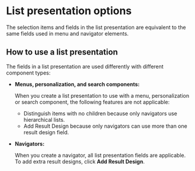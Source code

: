 # List presentation options


The selection items and fields in the list presentation are equivalent to the same fields used in menu and navigator elements.

## How to use a list presentation

The fields in a list presentation are used differently with different component types:

-   **Menus, personalization, and search components:**

    When you create a list presentation to use with a menu, personalization or search component, the following features are not applicable:

    -   Distinguish items with no children because only navigators use hierarchical lists.
    -   Add Result Design because only navigators can use more than one result design field.
-   **Navigators:**

    When you create a navigator, all list presentation fields are applicable. To add extra result designs, click **Add Result Design**.


